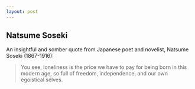 ```yaml
---
layout: post
---
```


## Natsume Soseki

An insightful and somber quote from Japanese poet and novelist, Natsume Soseki (1867-1916):

>You see, loneliness is the price we have to pay for being born in this modern age, so full of freedom, independence, and our own egoistical selves.
